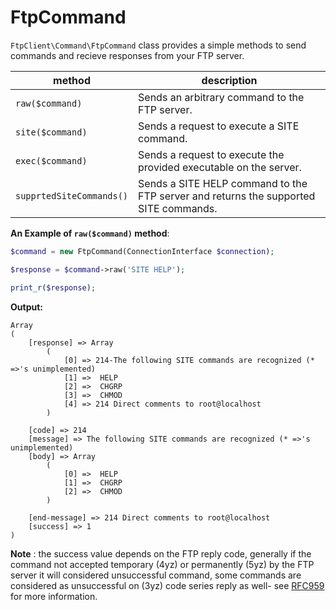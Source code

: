 # FtpCommand

`FtpClient\Command\FtpCommand` class provides a simple methods to send commands and recieve responses from your FTP server.

**method**       | description
---              |---     
`raw($command)`  | Sends an arbitrary command to the FTP server.
`site($command)` | Sends a request to execute a SITE command.
`exec($command)` | Sends a request to execute the provided executable on the server.
`supprtedSiteCommands()` | Sends a SITE HELP command to the FTP server and returns the supported SITE commands.

**An Example of `raw($command)` method**: 

```php
$command = new FtpCommand(ConnectionInterface $connection);

$response = $command->raw('SITE HELP');

print_r($response);
```

**Output:** 

```text
Array
(
    [response] => Array
        (
            [0] => 214-The following SITE commands are recognized (* =>'s unimplemented)
            [1] =>  HELP
            [2] =>  CHGRP
            [3] =>  CHMOD
            [4] => 214 Direct comments to root@localhost
        )

    [code] => 214
    [message] => The following SITE commands are recognized (* =>'s unimplemented)
    [body] => Array
        (
            [0] =>  HELP
            [1] =>  CHGRP
            [2] =>  CHMOD
        )

    [end-message] => 214 Direct comments to root@localhost
    [success] => 1
)
```

**Note** : the success value depends on the FTP reply code, generally if the command not accepted temporary (4yz) or permanently (5yz) by the FTP server it will considered unsuccessful command, some commands are considered as unsuccessful on (3yz) code series reply as well- see [RFC959](https://tools.ietf.org/html/rfc959) for more information.
